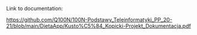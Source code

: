 Link to documentation:

https://github.com/Q100N/100N-Podstawy_Teleinformatyki_PP_20-21/blob/main/DietaApp/Kusto%C5%84_Kopicki-Projekt_Dokumentacja.pdf
